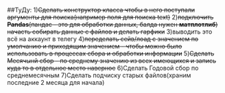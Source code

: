 ##ТуДу:
1)~~Сделать конструктор класса чтобы в него поступали аргументы для поиска(например поля для поиска text)~~
2)~~подключить **Pandas**(пандас - это для обработки данных, балда нужен **матплотлиб**) начасть собирать данные с файлов и делать гарфики~~
3)выводить это всё на аккаунт в телегу
4)~~переделать сейв/лоад с значением по умолчанию и приходящим значением - чтобы можно было использовать в процессах сбора и обработки информации~~
5)~~Сделать Месячынй сбор - по среднему значению из всех имеющихся и запись куда то в отдельное место наверное~~
6)Сделать Годовой сбор по среднемесячным
7)Сделать подчиску старых файлов(храним последние 2 месяца для начала)
